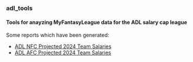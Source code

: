 ### adl_tools
#### Tools for anayzing MyFantasyLeague data for the ADL salary cap league

Some reports which have been generated:

* [ADL NFC Projected 2024 Team Salaries](https://rpubs.com/metabagel/adl_nfc_sal_2024_jul)
* [ADL AFC Projected 2024 Team Salaries](https://rpubs.com/metabagel/adl_afc_sal_2024_jul)
